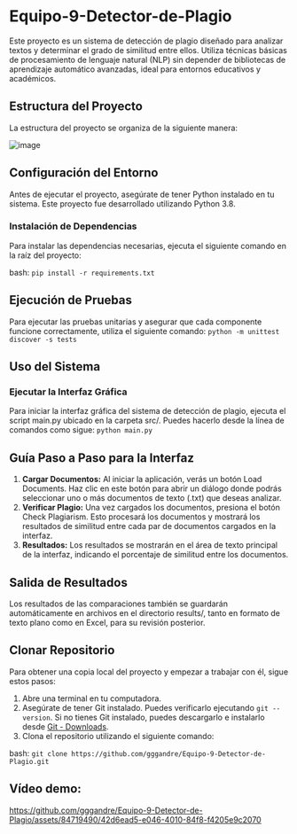 # Equipo-9-Detector-de-Plagio

Este proyecto es un sistema de detección de plagio diseñado para analizar textos y determinar el grado de similitud entre ellos. Utiliza técnicas básicas de procesamiento de lenguaje natural (NLP) sin depender de bibliotecas de aprendizaje automático avanzadas, ideal para entornos educativos y académicos.

## Estructura del Proyecto

La estructura del proyecto se organiza de la siguiente manera:


![image](https://github.com/gggandre/Equipo-9-Detector-de-Plagio/assets/84719490/3ed64b91-de56-47d4-abc8-616b5ca16910)

## Configuración del Entorno

Antes de ejecutar el proyecto, asegúrate de tener Python instalado en tu sistema. Este proyecto fue desarrollado utilizando Python 3.8.

### Instalación de Dependencias

Para instalar las dependencias necesarias, ejecuta el siguiente comando en la raíz del proyecto:

bash:
```pip install -r requirements.txt```

## Ejecución de Pruebas
Para ejecutar las pruebas unitarias y asegurar que cada componente funcione correctamente, utiliza el siguiente comando:
```python -m unittest discover -s tests```

## Uso del Sistema
### Ejecutar la Interfaz Gráfica
Para iniciar la interfaz gráfica del sistema de detección de plagio, ejecuta el script main.py ubicado en la carpeta src/. Puedes hacerlo desde la línea de comandos como sigue:
```python main.py```

## Guía Paso a Paso para la Interfaz
1. **Cargar Documentos:** Al iniciar la aplicación, verás un botón Load Documents. Haz clic en este botón para abrir un diálogo donde podrás seleccionar uno o más documentos de texto (.txt) que deseas analizar.
2. **Verificar Plagio:** Una vez cargados los documentos, presiona el botón Check Plagiarism. Esto procesará los documentos y mostrará los resultados de similitud entre cada par de documentos cargados en la interfaz.
3. **Resultados:** Los resultados se mostrarán en el área de texto principal de la interfaz, indicando el porcentaje de similitud entre los documentos.

## Salida de Resultados
Los resultados de las comparaciones también se guardarán automáticamente en archivos en el directorio results/, tanto en formato de texto plano como en Excel, para su revisión posterior.

## Clonar Repositorio
Para obtener una copia local del proyecto y empezar a trabajar con él, sigue estos pasos:

1. Abre una terminal en tu computadora.
2. Asegúrate de tener Git instalado. Puedes verificarlo ejecutando `git --version`. Si no tienes Git instalado, puedes descargarlo e instalarlo desde [Git - Downloads](https://git-scm.com/downloads).
3. Clona el repositorio utilizando el siguiente comando:

bash:
   ```git clone https://github.com/gggandre/Equipo-9-Detector-de-Plagio.git```

## Vídeo demo:
https://github.com/gggandre/Equipo-9-Detector-de-Plagio/assets/84719490/42d6ead5-e046-4010-84f8-f4205e9c2070

